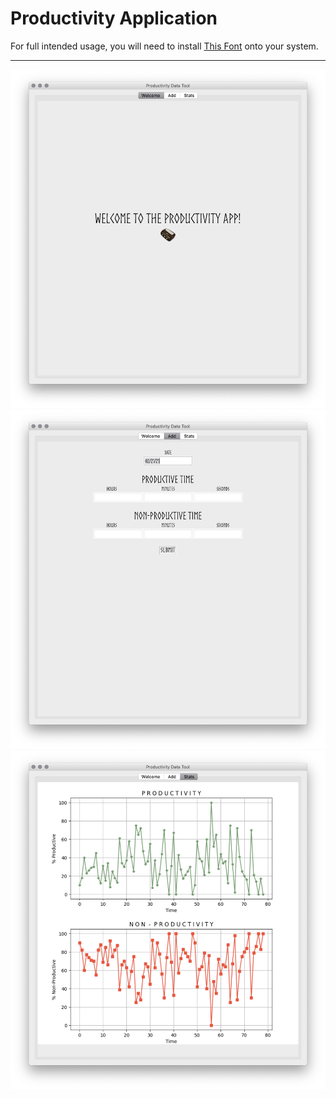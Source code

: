 # Productivity Application

For full intended usage, you will need to install [This Font](https://www.dafont.com/norse.font) onto your system.

---

![](img/1.png)
![](img/2.png)
![](img/3.png)
